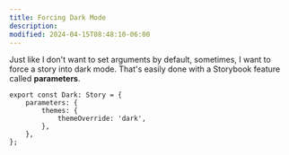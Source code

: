 ```yaml
---
title: Forcing Dark Mode
description:
modified: 2024-04-15T08:48:10-06:00
---
```


Just like I don't want to set arguments by default, sometimes, I want to force a story into dark mode. That's easily done with a Storybook feature called **parameters**.

```tsx
export const Dark: Story = {
	parameters: {
		themes: {
			themeOverride: 'dark',
		},
	},
};
```
